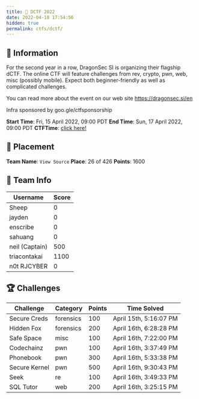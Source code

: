 ```yaml
---
title: 🐲 DCTF 2022
date: 2022-04-18 17:54:56
hidden: true
permalink: ctfs/dctf/
---
```

## 📜 Information
For the second year in a row, DragonSec SI is organizing their flagship dCTF. The online CTF will feature challenges from rev, crypto, pwn, web, misc (possibly mobile). Expect both beginner-friendly as well as complicated challenges.

You can read more about the event on our web site https://dragonsec.si/en

Infra sponsored by goo.gle/ctfsponsorship

**Start Time**: Fri, 15 April 2022, 09:00 PDT
**End Time**:  Sun, 17 April 2022, 09:00 PDT
**CTFTime**: [click here!](https://ctftime.org/event/1568)

## 🥇 Placement
**Team Name**: `View Source`
**Place**: 26 of 426
**Points**: 1600

## 👥 Team Info
| Username       | Score |
| -------------- | ----- |
| Sheep          | 0     |
| jayden         | 0     |
| enscribe       | 0     |
| sahuang        | 0     |
| neil (Captain) | 500   |
| triacontakai   | 1100  |
| n0t RJCYBER    | 0     |

## 🏆 Challenges
| Challenge     | Category  | Points | Time Solved            |
| ------------- | --------- | ------ | ---------------------- |
| Secure Creds  | forensics | 100    | April 15th, 5:16:07 PM |
| Hidden Fox    | forensics | 200    | April 16th, 6:28:28 PM |
| Safe Space    | misc      | 100    | April 16th, 7:22:00 PM |
| Codechainz    | pwn       | 100    | April 16th, 3:37:49 PM |
| Phonebook     | pwn       | 300    | April 16th, 5:33:38 PM |
| Secure Kernel | pwn       | 500    | April 16th, 9:30:43 PM |
| Seek          | re        | 100    | April 16th, 3:49:33 PM |
| SQL Tutor     | web       | 200    | April 16th, 3:25:15 PM |